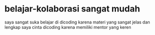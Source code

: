 # belajar-kolaborasi sangat mudah
saya sangat suka belajar di dicoding
karena materi yang sangat jelas dan lengkap
saya cinta dicoding 
karena memiliki mentor yang keren

